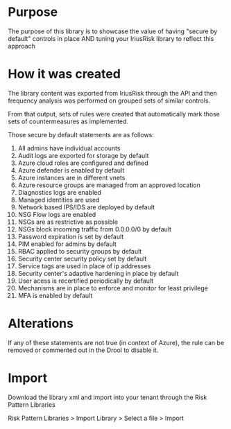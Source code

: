 # Purpose 

The purpose of this library is to showcase the value of having "secure by default" controls in place AND tuning your IriusRisk library to reflect this approach

# How it was created

The library content was exported from IriusRisk through the API and then frequency analysis was performed on grouped sets of similar controls. 

From that output, sets of rules were created that automatically mark those sets of countermeasures as implemented. 

Those secure by default statements are as follows: 

1. All admins have individual accounts
2. Audit logs are exported for storage by default
3. Azure cloud roles are configured and defined
4. Azure defender is enabled by default
5. Azure instances are in different vnets
6. Azure resource groups are managed from an approved location
7. Diagnostics logs are enabled
8. Managed identities are used
9. Network based IPS/IDS  are deployed by default
10. NSG Flow logs are enabled
11. NSGs are as restrictive as possible
12. NSGs block incoming traffic from 0.0.0.0/0 by default
13. Password expiration is set by default
14. PIM enabled for admins by default
15. RBAC applied to security groups by default
16. Security center security policy set by default
17. Service tags are used in place of ip addresses
18. Security center's adaptive hardening in place by default
19. User acess is recertified periodically by default
20. Mechanisms are in place to enforce and monitor for least privilege
21. MFA is enabled by default

# Alterations

If any of these statements are not true (in context of Azure), the rule can be removed or commented out in the Drool to disable it. 

# Import

Download the library xml and import into your tenant through the Risk Pattern Libraries

Risk Pattern Libraries > Import Library > Select a file > Import
